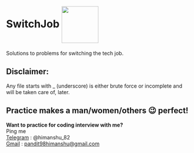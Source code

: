# SwitchJob <img src="https://user-images.githubusercontent.com/34882878/130913521-4b23d603-a919-4b26-a9d7-fc32377c690a.png" width="100" align="center">
Solutions to problems for switching the tech job. 

## Disclaimer:
Any file starts with _ (underscore) is either brute force or incomplete and will be taken care of, later.

## Practice makes a man/women/others :wink: perfect!
**Want to practice for coding interview with me?**  
Ping me  
[Telegram](https://telegram.org) : @himanshu_82  
[Gmail](https://www.google.com/intl/en-GB/gmail/about/#) : pandit98himanshu@gmail.com
